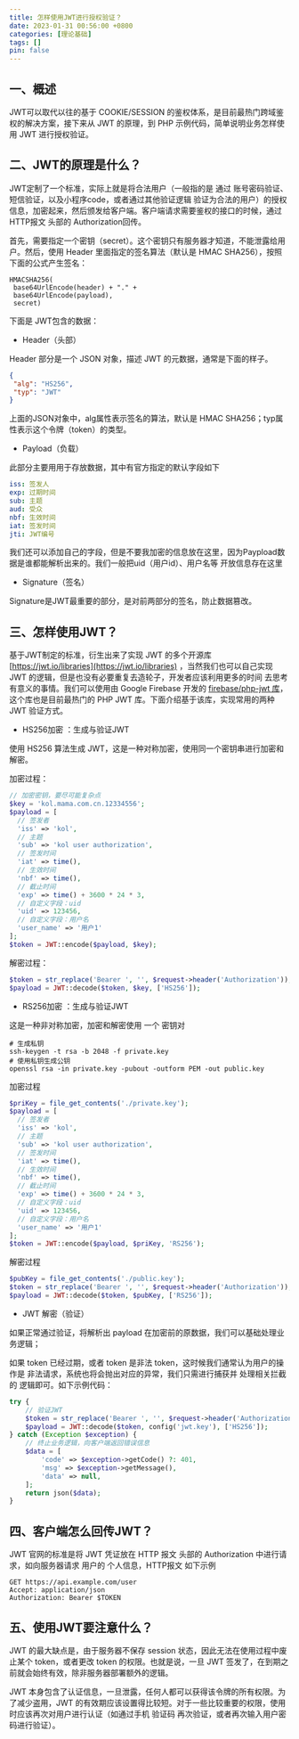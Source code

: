 ```yaml
---
title: 怎样使用JWT进行授权验证？
date: 2023-01-31 00:56:00 +0800
categories: [理论基础]
tags: []
pin: false
---
```


## 一、概述

JWT可以取代以往的基于 COOKIE/SESSION 的鉴权体系，是目前最热门跨域鉴权的解决方案，接下来从 JWT 的原理，到 PHP 示例代码，简单说明业务怎样使用 JWT 进行授权验证。

## 二、JWT的原理是什么？

JWT定制了一个标准，实际上就是将合法用户（一般指的是 通过 账号密码验证、短信验证，以及小程序code，或者通过其他验证逻辑  验证为合法的用户）的授权信息，加密起来，然后颁发给客户端。客户端请求需要鉴权的接口的时候，通过 HTTP报文 头部的 Authorization回传。

首先，需要指定一个密钥（secret）。这个密钥只有服务器才知道，不能泄露给用户。然后，使用 Header 里面指定的签名算法（默认是 HMAC SHA256），按照下面的公式产生签名：

```text
HMACSHA256(
 base64UrlEncode(header) + "." +
 base64UrlEncode(payload),
 secret)
```

下面是 JWT包含的数据：

- Header（头部）

Header 部分是一个 JSON 对象，描述 JWT 的元数据，通常是下面的样子。

```json
{
 "alg": "HS256",
 "typ": "JWT"
}
```

上面的JSON对象中，alg属性表示签名的算法，默认是 HMAC SHA256；typ属性表示这个令牌（token）的类型。

- Payload（负载）

此部分主要用用于存放数据，其中有官方指定的默认字段如下

```yaml
iss: 签发人
exp: 过期时间
sub: 主题
aud: 受众
nbf: 生效时间
iat: 签发时间
jti: JWT编号
```

我们还可以添加自己的字段，但是不要我加密的信息放在这里，因为Paypload数据是谁都能解析出来的。我们一般把uid（用户id）、用户名等 开放信息存在这里

- Signature（签名）

Signature是JWT最重要的部分，是对前两部分的签名，防止数据篡改。

## 三、怎样使用JWT？

基于JWT制定的标准，衍生出来了实现 JWT 的多个开源库 [https://jwt.io/libraries](https://jwt.io/libraries) ，当然我们也可以自己实现 JWT 的逻辑，但是也没有必要重复去造轮子，开发者应该利用更多的时间 去思考 有意义的事情。我们可以使用由 Google Firebase 开发的 [firebase/php-jwt 库](https://github.com/firebase/php-jwt)， 这个库也是目前最热门的 PHP JWT 库。下面介绍基于该库，实现常用的两种 JWT 验证方式。

- HS256加密 ：生成与验证JWT

使用 HS256 算法生成 JWT，这是一种对称加密，使用同一个密钥串进行加密和解密。

加密过程：

```php
// 加密密钥，要尽可能复杂点
$key = 'kol.mama.com.cn.12334556';
$payload = [
  // 签发者
  'iss' => 'kol',
  // 主题
  'sub' => 'kol user authorization',
  // 签发时间
  'iat' => time(),
  // 生效时间
  'nbf' => time(),
  // 截止时间
  'exp' => time() + 3600 * 24 * 3,
  // 自定义字段：uid
  'uid' => 123456,
  // 自定义字段：用户名
  'user_name' => '用户1'
];
$token = JWT::encode($payload, $key);
```

解密过程：

```php
$token = str_replace('Bearer ', '', $request->header('Authorization'));
$payload = JWT::decode($token, $key, ['HS256']);
```

- RS256加密 ：生成与验证JWT

这是一种非对称加密，加密和解密使用 一个 密钥对

```shell
# 生成私钥
ssh-keygen -t rsa -b 2048 -f private.key
# 使用私钥生成公钥
openssl rsa -in private.key -pubout -outform PEM -out public.key
```

加密过程

```php
$priKey = file_get_contents('./private.key');
$payload = [
  // 签发者
  'iss' => 'kol',
  // 主题
  'sub' => 'kol user authorization',
  // 签发时间
  'iat' => time(),
  // 生效时间
  'nbf' => time(),
  // 截止时间
  'exp' => time() + 3600 * 24 * 3,
  // 自定义字段：uid
  'uid' => 123456,
  // 自定义字段：用户名
  'user_name' => '用户1'
];
$token = JWT::encode($payload, $priKey, 'RS256');
```

解密过程

```php
$pubKey = file_get_contents('./public.key');
$token = str_replace('Bearer ', '', $request->header('Authorization'));
$payload = JWT::decode($token, $pubKey, ['RS256']);
```

- JWT 解密（验证）

如果正常通过验证，将解析出 payload 在加密前的原数据，我们可以基础处理业务逻辑；

如果 token 已经过期，或者 token 是非法 token，这时候我们通常认为用户的操作是 非法请求，系统也将会抛出对应的异常，我们只需进行捕获并 处理相关拦截的 逻辑即可。如下示例代码：

```php
try {
    // 验证JWT
    $token = str_replace('Bearer ', '', $request->header('Authorization'));
    $payload = JWT::decode($token, config('jwt.key'), ['HS256']);
} catch (Exception $exception) {
    // 终止业务逻辑，向客户端返回错误信息
    $data = [
        'code' => $exception->getCode() ?: 401,
        'msg' => $exception->getMessage(),
        'data' => null,
    ];
    return json($data);
}
```

## 四、客户端怎么回传JWT？

JWT 官网的标准是将 JWT 凭证放在 HTTP 报文 头部的 Authorization 中进行请求，如向服务器请求 用户的 个人信息，HTTP报文 如下示例

```text
GET https://api.example.com/user
Accept: application/json
Authorization: Bearer $TOKEN
```

## 五、使用JWT要注意什么？

JWT 的最大缺点是，由于服务器不保存 session 状态，因此无法在使用过程中废止某个 token，或者更改 token 的权限。也就是说，一旦 JWT 签发了，在到期之前就会始终有效，除非服务器部署额外的逻辑。

JWT 本身包含了认证信息，一旦泄露，任何人都可以获得该令牌的所有权限。为了减少盗用，JWT 的有效期应该设置得比较短。对于一些比较重要的权限，使用时应该再次对用户进行认证（如通过手机 验证码 再次验证，或者再次输入用户密码进行验证）。
